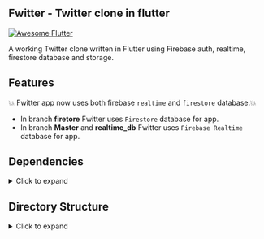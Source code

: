 ## Fwitter - Twitter clone in flutter

<a href="https://github.com/Solido/awesome-flutter">
   <img alt="Awesome Flutter" src="https://img.shields.io/badge/Awesome-Flutter-blue.svg?longCache=true&style=flat-square" />
</a>


A working Twitter clone written in Flutter using Firebase auth, realtime, firestore database and storage.

## Features
 :boom: Fwitter app now uses both firebase `realtime` and `firestore` database.:boom:
* In branch **firetore** Fwitter uses `Firestore` database for app. 
* In branch **Master** and **realtime_db** Fwitter uses `Firebase Realtime` database for app.


## Dependencies
<details>
     <summary> Click to expand </summary>
     
* [intl](https://pub.dev/packages/intl)
* [uuid](https://pub.dev/packages/uuid)
* [http](https://pub.dev/packages/http)
* [share](https://pub.dev/packages/share)
* [provider](https://pub.dev/packages/provider)
* [url_launcher](https://pub.dev/packages/url_launcher)
* [google_fonts](https://pub.dev/packages/google_fonts)
* [image_picker](https://pub.dev/packages/image_picker)
* [firebase_auth](https://pub.dev/packages/firebase_auth)
* [google_sign_in](https://pub.dev/packages/google_sign_in)
* [firebase_analytics](https://pub.dev/packages/firebase_analytics)
* [firebase_database](https://pub.dev/packages/firebase_database)
* [shared_preferences](https://pub.dev/packages/shared_preferences)
* [flutter_advanced_networkimage](https://pub.dev/packages/flutter_advanced_networkimage)
     
</details>

## Directory Structure
<details>
     <summary> Click to expand </summary>
  
```
|-- lib
|   |-- helper
|   |   |-- constant.dart
|   |   |-- customRoute.dart
|   |   |-- enum.dart
|   |   |-- routes.dart
|   |   |-- theme.dart
|   |   |-- utility.dart
|   |   '-- validator.dart
|   |-- main.dart
|   |-- model
|   |   |-- chatModel.dart
|   |   |-- feedModel.dart
|   |   |-- notificationModel.dart
|   |   '-- user.dart
|   |-- page
|   |   |-- Auth
|   |   |   |-- forgetPasswordPage.dart
|   |   |   |-- selectAuthMethod.dart
|   |   |   |-- signin.dart
|   |   |   |-- signup.dart
|   |   |   |-- verifyEmail.dart
|   |   |   '-- widget
|   |   |       '-- googleLoginButton.dart
|   |   |-- common
|   |   |   |-- sidebar.dart
|   |   |   |-- splash.dart
|   |   |   |-- usersListPage.dart
|   |   |   '-- widget
|   |   |       '-- userListWidget.dart
|   |   |-- feed
|   |   |   |-- composeTweet
|   |   |   |   |-- composeTweet.dart
|   |   |   |   |-- state
|   |   |   |   |   '-- composeTweetState.dart
|   |   |   |   '-- widget
|   |   |   |       |-- composeBottomIconWidget.dart
|   |   |   |       |-- composeTweetImage.dart
|   |   |   |       '-- widgetView.dart
|   |   |   |-- feedPage.dart
|   |   |   |-- feedPostDetail.dart
|   |   |   '-- imageViewPage.dart
|   |   |-- homePage.dart
|   |   |-- message
|   |   |   |-- chatListPage.dart
|   |   |   |-- chatScreenPage.dart
|   |   |   |-- conversationInformation
|   |   |   |   '-- conversationInformation.dart
|   |   |   '-- newMessagePage.dart
|   |   |-- notification
|   |   |   '-- notificationPage.dart
|   |   |-- profile
|   |   |   |-- EditProfilePage.dart
|   |   |   |-- follow
|   |   |   |   |-- followerListPage.dart
|   |   |   |   '-- followingListPage.dart
|   |   |   |-- profileImageView.dart
|   |   |   |-- profilePage.dart
|   |   |   '-- widgets
|   |   |       '-- tabPainter.dart
|   |   |-- search
|   |   |   '-- SearchPage.dart
|   |   '-- settings
|   |       |-- accountSettings
|   |       |   |-- about
|   |       |   |   '-- aboutTwitter.dart
|   |       |   |-- accessibility
|   |       |   |   '-- accessibility.dart
|   |       |   |-- accountSettingsPage.dart
|   |       |   |-- contentPrefrences
|   |       |   |   |-- contentPreference.dart
|   |       |   |   '-- trends
|   |       |   |       '-- trendsPage.dart
|   |       |   |-- dataUsage
|   |       |   |   '-- dataUsagePage.dart
|   |       |   |-- displaySettings
|   |       |   |   '-- displayAndSoundPage.dart
|   |       |   |-- notifications
|   |       |   |   '-- notificationPage.dart
|   |       |   |-- privacyAndSafety
|   |       |   |   |-- directMessage
|   |       |   |   |   '-- directMessage.dart
|   |       |   |   '-- privacyAndSafetyPage.dart
|   |       |   '-- proxy
|   |       |       '-- proxyPage.dart
|   |       |-- settingsAndPrivacyPage.dart
|   |       '-- widgets
|   |           |-- headerWidget.dart
|   |           |-- settingsAppbar.dart
|   |           '-- settingsRowWidget.dart
|   |-- state
|   |   |-- appState.dart
|   |   |-- authState.dart
|   |   |-- chats
|   |   |   '-- chatState.dart
|   |   |-- feedState.dart
|   |   |-- notificationState.dart
|   |   '-- searchState.dart
|   '-- widgets
|       |-- bottomMenuBar
|       |   |-- HalfPainter.dart
|       |   |-- bottomMenuBar.dart
|       |   '-- tabItem.dart
|       |-- customAppBar.dart
|       |-- customWidgets.dart
|       |-- newWidget
|       |   |-- customClipper.dart
|       |   |-- customLoader.dart
|       |   |-- customProgressbar.dart
|       |   |-- customUrlText.dart
|       |   |-- emptyList.dart
|       |   |-- rippleButton.dart
|       |   '-- title_text.dart
|       '-- tweet
|           |-- tweet.dart
|           '-- widgets
|               |-- parentTweet.dart
|               |-- retweetWidget.dart
|               |-- tweetBottomSheet.dart
|               |-- tweetIconsRow.dart
|               |-- tweetImage.dart
|               '-- unavailableTweet.dart
|-- pubspec.yaml
```
</details>
